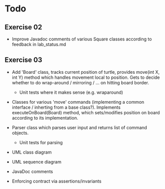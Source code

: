 # Todo

## Exercise 02

- Improve Javadoc comments of various Square classes according to feedback in
  lab_status.md

## Exercise 03

- Add 'Board' class, tracks current position of turtle, provides move(int X,
  int Y) method which handles movement local to position. Gets to decide
  whether to do wrap-around / mirroring / ... on hitting board border.
  - Unit tests where it makes sense (e.g. wraparound)

- Classes for various 'move' commands (implementing a common interface /
  inherting from a base class?). Implements executeOnBoard(Board) method, which
  sets/modifies position on board according to its implementation.

- Parser class which parses user input and returns list of command objects.
  - Unit tests for parsing

- UML class diagram

- UML sequence diagram

- JavaDoc comments

- Enforcing contract via assertions/invariants
